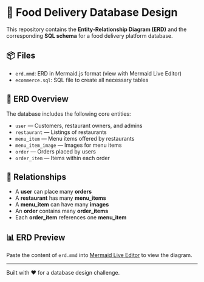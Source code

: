 # 🍔 Food Delivery Database Design

This repository contains the **Entity-Relationship Diagram (ERD)** and the corresponding **SQL schema** for a food delivery platform database.

## 📦 Files

- `erd.mmd`: ERD in Mermaid.js format (view with Mermaid Live Editor)
- `ecommerce.sql`: SQL file to create all necessary tables

## 🧩 ERD Overview

The database includes the following core entities:
- `user` — Customers, restaurant owners, and admins
- `restaurant` — Listings of restaurants
- `menu_item` — Menu items offered by restaurants
- `menu_item_image` — Images for menu items
- `order` — Orders placed by users
- `order_item` — Items within each order

## 🔄 Relationships

- A **user** can place many **orders**
- A **restaurant** has many **menu_items**
- A **menu_item** can have many **images**
- An **order** contains many **order_items**
- Each **order_item** references one **menu_item**

## 📊 ERD Preview

Paste the content of `erd.mmd` into [Mermaid Live Editor](https://mermaid.live) to view the diagram.

---

Built with ❤️ for a database design challenge.

